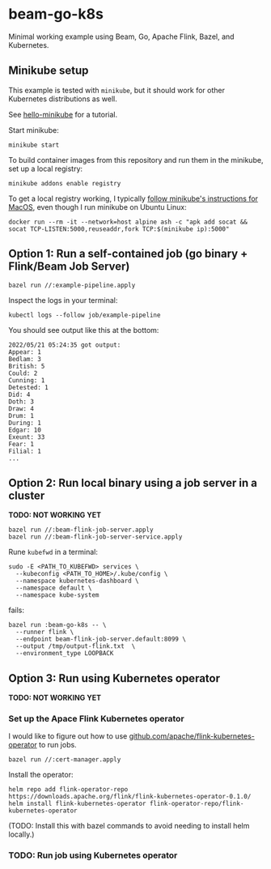 # beam-go-k8s

Minimal working example using Beam, Go, Apache Flink, Bazel, and Kubernetes.

## Minikube setup

This example is tested with `minikube`, but it should work for other Kubernetes
distributions as well.

See [hello-minikube](https://kubernetes.io/docs/tutorials/hello-minikube/)   for
a tutorial.

Start minikube:

```shell
minikube start
```

To build container images from this repository and run them in the minikube, set
up a local registry:

```shell
minikube addons enable registry
```

To get a local registry working, I typically [follow minikube's instructions for
MacOS](https://minikube.sigs.k8s.io/docs/handbook/registry/#enabling-insecure-registries), even though I run minikube on Ubuntu Linux:

```shell
docker run --rm -it --network=host alpine ash -c "apk add socat && socat TCP-LISTEN:5000,reuseaddr,fork TCP:$(minikube ip):5000"
```

## Option 1: Run a self-contained job (go binary + Flink/Beam Job Server)

```shell
bazel run //:example-pipeline.apply
```

Inspect the logs in your terminal:

```shell
kubectl logs --follow job/example-pipeline
```

You should see output like this at the bottom:

```
2022/05/21 05:24:35 got output:
Appear: 1
Bedlam: 3
British: 5
Could: 2
Cunning: 1
Detested: 1
Did: 4
Doth: 3
Draw: 4
Drum: 1
During: 1
Edgar: 10
Exeunt: 33
Fear: 1
Filial: 1
...
```

## Option 2: Run local binary using a job server in a cluster

**TODO: NOT WORKING YET**

```shell
bazel run //:beam-flink-job-server.apply
bazel run //:beam-flink-job-server-service.apply
```

Rune `kubefwd` in a terminal:

```shell
sudo -E <PATH_TO_KUBEFWD> services \
  --kubeconfig <PATH_TO_HOME>/.kube/config \
  --namespace kubernetes-dashboard \
  --namespace default \
  --namespace kube-system
```

fails:

```shell
bazel run :beam-go-k8s -- \
  --runner flink \
  --endpoint beam-flink-job-server.default:8099 \
  --output /tmp/output-flink.txt  \
  --environment_type LOOPBACK
```

## Option 3: Run using Kubernetes operator

**TODO: NOT WORKING YET**

### Set up the Apace Flink Kubernetes operator

I would like to figure out how to use
[github.com/apache/flink-kubernetes-operator](https://github.com/apache/flink-kubernetes-operator)
to run jobs.

```shell
bazel run //:cert-manager.apply
```

Install the operator:

```shell
helm repo add flink-operator-repo https://downloads.apache.org/flink/flink-kubernetes-operator-0.1.0/
helm install flink-kubernetes-operator flink-operator-repo/flink-kubernetes-operator
```

(TODO: Install this with bazel commands to avoid needing
to install helm locally.)

### TODO: Run job using Kubernetes operator
